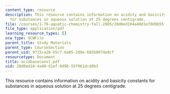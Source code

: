 ```yaml
---
content_type: resource
description: This resource contains information on acidity and basicity constants
  for substances in aqueous solution at 25 degrees centigrade.
file: /courses/1-76-aquatic-chemistry-fall-2005/20d0ed104a40d1ef0d9b55f961dcd8b3_acidbaseconst.pdf
file_type: application/pdf
learning_resource_types: []
ocw_type: OCWFile
parent_title: Study Materials
parent_type: CourseSection
parent_uid: 9715ca28-b5c7-6a05-2d0e-682b907de8cf
resourcetype: Document
title: acidbaseconst.pdf
uid: 20d0ed10-4a40-d1ef-0d9b-55f961dcd8b3
---
```

This resource contains information on acidity and basicity constants for substances in aqueous solution at 25 degrees centigrade.

